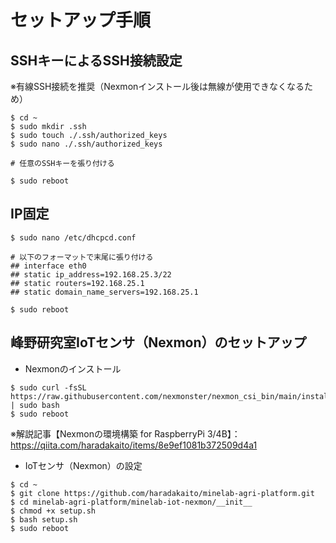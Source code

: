 # セットアップ手順

## SSHキーによるSSH接続設定

※有線SSH接続を推奨（Nexmonインストール後は無線が使用できなくなるため）

```
$ cd ~
$ sudo mkdir .ssh
$ sudo touch ./.ssh/authorized_keys
$ sudo nano ./.ssh/authorized_keys

# 任意のSSHキーを張り付ける

$ sudo reboot
```

## IP固定

```
$ sudo nano /etc/dhcpcd.conf

# 以下のフォーマットで末尾に張り付ける
## interface eth0
## static ip_address=192.168.25.3/22
## static routers=192.168.25.1
## static domain_name_servers=192.168.25.1

$ sudo reboot
```

## 峰野研究室IoTセンサ（Nexmon）のセットアップ

- Nexmonのインストール

```
$ sudo curl -fsSL https://raw.githubusercontent.com/nexmonster/nexmon_csi_bin/main/install.sh | sudo bash
$ sudo reboot
```

※解説記事【Nexmonの環境構築 for RaspberryPi 3/4B】：https://qiita.com/haradakaito/items/8e9ef1081b372509d4a1

- IoTセンサ（Nexmon）の設定

```
$ cd ~
$ git clone https://github.com/haradakaito/minelab-agri-platform.git
$ cd minelab-agri-platform/minelab-iot-nexmon/__init__
$ chmod +x setup.sh
$ bash setup.sh
$ sudo reboot
```